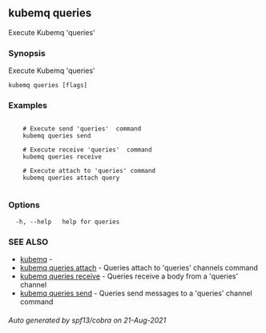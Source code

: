 ## kubemq queries

Execute Kubemq 'queries'

### Synopsis

Execute Kubemq 'queries' 

```
kubemq queries [flags]
```

### Examples

```

	# Execute send 'queries'  command
	kubemq queries send

	# Execute receive 'queries'  command
	kubemq queries receive 

	# Execute attach to 'queries' command
	kubemq queries attach query


```

### Options

```
  -h, --help   help for queries
```

### SEE ALSO

* [kubemq](kubemq.md)	 - 
* [kubemq queries attach](kubemq_queries_attach.md)	 - Queries attach to 'queries' channels command
* [kubemq queries receive](kubemq_queries_receive.md)	 - Queries receive a body from a 'queries' channel
* [kubemq queries send](kubemq_queries_send.md)	 - Queries send messages to a 'queries' channel command

###### Auto generated by spf13/cobra on 21-Aug-2021
